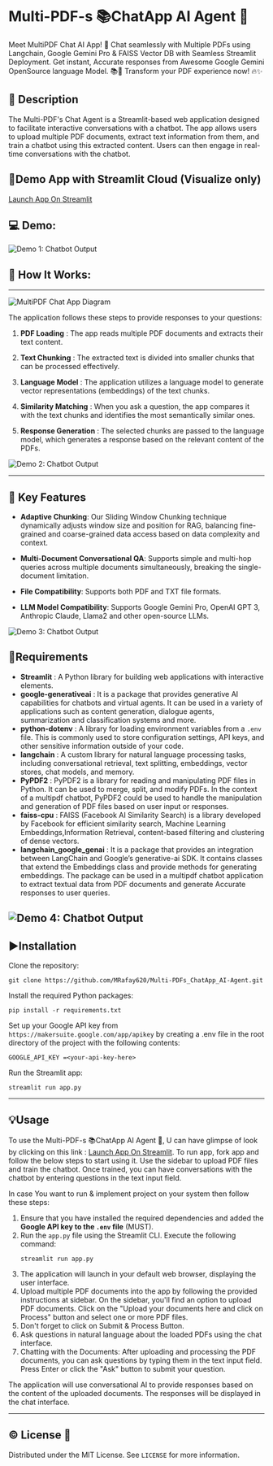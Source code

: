 # Multi-PDF-s 📚ChatApp AI Agent 🤖

Meet MultiPDF Chat AI App! 🚀 Chat seamlessly with Multiple PDFs using Langchain, Google Gemini Pro &amp; FAISS Vector DB with Seamless Streamlit Deployment. Get instant, Accurate responses from Awesome Google Gemini OpenSource language Model. 📚💬 Transform your PDF experience now! 🔥✨

## 📝 Description

The Multi-PDF's Chat Agent is a Streamlit-based web application designed to facilitate interactive conversations with a chatbot. The app allows users to upload multiple PDF documents, extract text information from them, and train a chatbot using this extracted content. Users can then engage in real-time conversations with the chatbot.

## 📢Demo App with Streamlit Cloud (Visualize only)

[Launch App On Streamlit](https://multi-pdfschatappai-agent.streamlit.app/)

## 💻 Demo:

![Demo 1: Chatbot Output](img/LLMframework.jpg)

## 🎯 How It Works:

---

![MultiPDF Chat App Diagram](img/Architecture.jpg)

The application follows these steps to provide responses to your questions:

1. **PDF Loading** : The app reads multiple PDF documents and extracts their text content.

2. **Text Chunking** : The extracted text is divided into smaller chunks that can be processed effectively.

3. **Language Model** : The application utilizes a language model to generate vector representations (embeddings) of the text chunks.

4. **Similarity Matching** : When you ask a question, the app compares it with the text chunks and identifies the most semantically similar ones.

5. **Response Generation** : The selected chunks are passed to the language model, which generates a response based on the relevant content of the PDFs.

![Demo 2: Chatbot Output](img/LLMApp.jpg)

---

## 🎯 Key Features

- **Adaptive Chunking**: Our Sliding Window Chunking technique dynamically adjusts window size and position for RAG, balancing fine-grained and coarse-grained data access based on data complexity and context.

- **Multi-Document Conversational QA**: Supports simple and multi-hop queries across multiple documents simultaneously, breaking the single-document limitation.

- **File Compatibility**: Supports both PDF and TXT file formats.

- **LLM Model Compatibility**: Supports Google Gemini Pro, OpenAI GPT 3, Anthropic Claude, Llama2 and other open-source LLMs.

![Demo 3: Chatbot Output](img/LLMAgents.jpg)

## 🌟Requirements

- **Streamlit** : A Python library for building web applications with interactive elements.
- **google-generativeai** : It is a package that provides generative AI capabilities for chatbots and virtual agents. It can be used in a variety of applications such as content generation, dialogue agents, summarization and classification systems and more.
- **python-dotenv** : A library for loading environment variables from a `.env` file. This is commonly used to store configuration settings, API keys, and other sensitive information outside of your code.
- **langchain** : A custom library for natural language processing tasks, including conversational retrieval, text splitting, embeddings, vector stores, chat models, and memory.
- **PyPDF2** : PyPDF2 is a library for reading and manipulating PDF files in Python. It can be used to merge, split, and modify PDFs. In the context of a multipdf chatbot, PyPDF2 could be used to handle the manipulation and generation of PDF files based on user input or responses.
- **faiss-cpu** : FAISS (Facebook AI Similarity Search) is a library developed by Facebook for efficient similarity search, Machine Learning Embeddings,Information Retrieval, content-based filtering and clustering of dense vectors.
- **langchain_google_genai** : It is a package that provides an integration between LangChain and Google’s generative-ai SDK. It contains classes that extend the Embeddings class and provide methods for generating embeddings. The package can be used in a multipdf chatbot application to extract textual data from PDF documents and generate Accurate responses to user queries.

## ![Demo 4: Chatbot Output](img/CALMOutput.jpg)

## ▶️Installation

Clone the repository:

`git clone https://github.com/MRafay620/Multi-PDFs_ChatApp_AI-Agent.git`

Install the required Python packages:

`pip install -r requirements.txt`

Set up your Google API key from `https://makersuite.google.com/app/apikey` by creating a .env file in the root directory of the project with the following contents:

`GOOGLE_API_KEY =<your-api-key-here>`

Run the Streamlit app:

`streamlit run app.py`

---

## 💡Usage

To use the Multi-PDF-s 📚ChatApp AI Agent 🤖, U can have glimpse of look by clicking on this link : [Launch App On Streamlit](https://multi-pdfschatappai-agent.streamlit.app/). To run app, fork app and follow the below steps to start using it. Use the sidebar to upload PDF files and train the chatbot. Once trained, you can have conversations with the chatbot by entering questions in the text input field.

In case You want to run & implement project on your system then follow these steps:

1. Ensure that you have installed the required dependencies and added the **Google API key to the `.env` file** (MUST).
2. Run the `app.py` file using the Streamlit CLI. Execute the following command:
   ```
   streamlit run app.py
   ```
3. The application will launch in your default web browser, displaying the user interface.
4. Upload multiple PDF documents into the app by following the provided instructions at sidebar. On the sidebar, you'll find an option to upload PDF documents. Click on the "Upload your documents here and click on Process" button and select one or more PDF files.
5. Don't forget to click on Submit & Process Button.
6. Ask questions in natural language about the loaded PDFs using the chat interface.
7. Chatting with the Documents: After uploading and processing the PDF documents, you can ask questions by typing them in the text input field. Press Enter or click the "Ask" button to submit your question.

The application will use conversational AI to provide responses based on the content of the uploaded documents. The responses will be displayed in the chat interface.

---

## ©️ License 🪪

Distributed under the MIT License. See `LICENSE` for more information.


